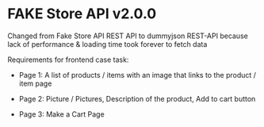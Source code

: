 # FAKE Store API v2.0.0
Changed from Fake Store API REST API to dummyjson REST-API because lack of performance & loading time took forever to fetch data

Requirements for frontend case task: 
  - Page 1:
    A list of products / items with an image that links to the product / item page
 
  - Page 2:
    Picture / Pictures,
    Description of the product,
    Add to cart button
 
  - Page 3:
    Make a Cart Page
